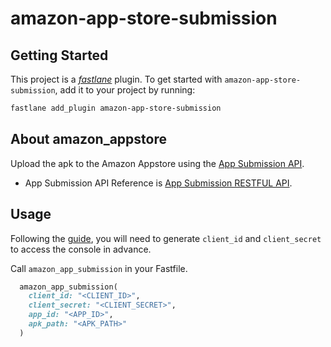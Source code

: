 # amazon-app-store-submission

## Getting Started

This project is a [_fastlane_](https://github.com/fastlane/fastlane) plugin. To get started with `amazon-app-store-submission`, add it to your project by running:

```bash
fastlane add_plugin amazon-app-store-submission
```

## About amazon_appstore

Upload the apk to the Amazon Appstore using the [App Submission API](https://developer.amazon.com/docs/app-submission-api/overview.html).
* App Submission API Reference is [App Submission RESTFUL API](https://developer.amazon.com/docs/app-submission-api/appsub-api-ref.html).

## Usage

Following the [guide](https://developer.amazon.com/docs/app-submission-api/auth.html), you will need to generate `client_id` and `client_secret` to access the console in advance.

Call `amazon_app_submission` in your Fastfile.

```ruby
  amazon_app_submission(
    client_id: "<CLIENT_ID>",
    client_secret: "<CLIENT_SECRET>",
    app_id: "<APP_ID>",
    apk_path: "<APK_PATH>"
  )
```
